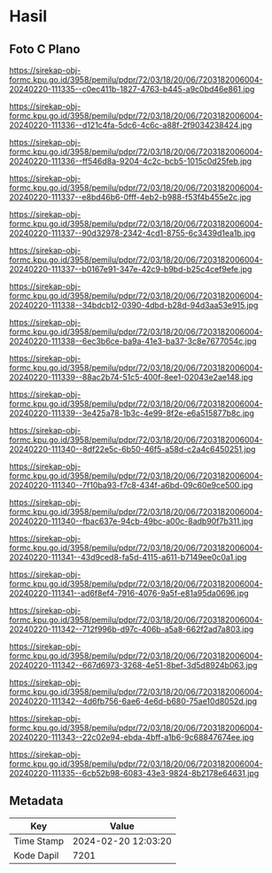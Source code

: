 # Hasil

## Foto C Plano

https://sirekap-obj-formc.kpu.go.id/3958/pemilu/pdpr/72/03/18/20/06/7203182006004-20240220-111335--c0ec411b-1827-4763-b445-a9c0bd46e861.jpg

https://sirekap-obj-formc.kpu.go.id/3958/pemilu/pdpr/72/03/18/20/06/7203182006004-20240220-111336--d121c4fa-5dc6-4c6c-a88f-2f9034238424.jpg

https://sirekap-obj-formc.kpu.go.id/3958/pemilu/pdpr/72/03/18/20/06/7203182006004-20240220-111336--ff546d8a-9204-4c2c-bcb5-1015c0d25feb.jpg

https://sirekap-obj-formc.kpu.go.id/3958/pemilu/pdpr/72/03/18/20/06/7203182006004-20240220-111337--e8bd46b6-0fff-4eb2-b988-f53f4b455e2c.jpg

https://sirekap-obj-formc.kpu.go.id/3958/pemilu/pdpr/72/03/18/20/06/7203182006004-20240220-111337--90d32978-2342-4cd1-8755-6c3439d1ea1b.jpg

https://sirekap-obj-formc.kpu.go.id/3958/pemilu/pdpr/72/03/18/20/06/7203182006004-20240220-111337--b0167e91-347e-42c9-b9bd-b25c4cef9efe.jpg

https://sirekap-obj-formc.kpu.go.id/3958/pemilu/pdpr/72/03/18/20/06/7203182006004-20240220-111338--34bdcb12-0390-4dbd-b28d-94d3aa53e915.jpg

https://sirekap-obj-formc.kpu.go.id/3958/pemilu/pdpr/72/03/18/20/06/7203182006004-20240220-111338--6ec3b6ce-ba9a-41e3-ba37-3c8e7677054c.jpg

https://sirekap-obj-formc.kpu.go.id/3958/pemilu/pdpr/72/03/18/20/06/7203182006004-20240220-111339--88ac2b74-51c5-400f-8ee1-02043e2ae148.jpg

https://sirekap-obj-formc.kpu.go.id/3958/pemilu/pdpr/72/03/18/20/06/7203182006004-20240220-111339--3e425a78-1b3c-4e99-8f2e-e6a515877b8c.jpg

https://sirekap-obj-formc.kpu.go.id/3958/pemilu/pdpr/72/03/18/20/06/7203182006004-20240220-111340--8df22e5c-6b50-46f5-a58d-c2a4c6450251.jpg

https://sirekap-obj-formc.kpu.go.id/3958/pemilu/pdpr/72/03/18/20/06/7203182006004-20240220-111340--7f10ba93-f7c8-434f-a6bd-09c60e9ce500.jpg

https://sirekap-obj-formc.kpu.go.id/3958/pemilu/pdpr/72/03/18/20/06/7203182006004-20240220-111340--fbac637e-94cb-49bc-a00c-8adb90f7b311.jpg

https://sirekap-obj-formc.kpu.go.id/3958/pemilu/pdpr/72/03/18/20/06/7203182006004-20240220-111341--43d9ced8-fa5d-4115-a611-b7149ee0c0a1.jpg

https://sirekap-obj-formc.kpu.go.id/3958/pemilu/pdpr/72/03/18/20/06/7203182006004-20240220-111341--ad6f8ef4-7916-4076-9a5f-e81a95da0696.jpg

https://sirekap-obj-formc.kpu.go.id/3958/pemilu/pdpr/72/03/18/20/06/7203182006004-20240220-111342--712f996b-d97c-406b-a5a8-662f2ad7a803.jpg

https://sirekap-obj-formc.kpu.go.id/3958/pemilu/pdpr/72/03/18/20/06/7203182006004-20240220-111342--667d6973-3268-4e51-8bef-3d5d8924b063.jpg

https://sirekap-obj-formc.kpu.go.id/3958/pemilu/pdpr/72/03/18/20/06/7203182006004-20240220-111342--4d6fb756-6ae6-4e6d-b680-75ae10d8052d.jpg

https://sirekap-obj-formc.kpu.go.id/3958/pemilu/pdpr/72/03/18/20/06/7203182006004-20240220-111343--22c02e94-ebda-4bff-a1b6-9c68847674ee.jpg

https://sirekap-obj-formc.kpu.go.id/3958/pemilu/pdpr/72/03/18/20/06/7203182006004-20240220-111335--6cb52b98-6083-43e3-9824-8b2178e64631.jpg


## Metadata

| Key        | Value               |
| ---------- | ------------------- |
| Time Stamp | 2024-02-20 12:03:20 |
| Kode Dapil | 7201                |



